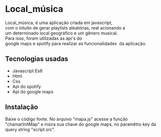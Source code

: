 
# Local_música

Local_música, é uma aplicação criada em javascript, 
com o intuito de gerar playlists aleatórias, real acionando
a um determinado local geográfico e um gênero musical.
Para isso, foram utilizadas as api's do 
google maps e spotify para realizar as funcionalidades 
da aplicação.


## Tecnologias usadas

- Javascript Es6
- Html
- Css
- Api do spotify
- Api do google maps


## Instalação

Baixe o código fonte.
No arquivo "mapa.js" acesse a função "chamarInitMap"
e insira sua chave do google maps, no paramêtro key da
query string "script.src".
    
